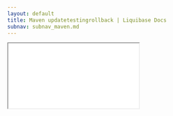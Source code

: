 ```yaml
---
layout: default
title: Maven updatetestingrollback | Liquibase Docs
subnav: subnav_maven.md
---
```


<iframe class="maven" src="generated/updateTestingRollback-mojo.html"></iframe>